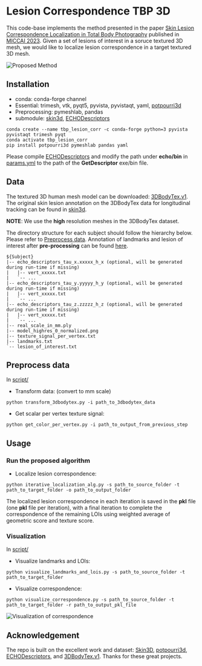 # Lesion Correspondence TBP 3D 

This code-base implements the method presented in the paper [Skin Lesion Correspondence Localization in
Total Body Photography](https://arxiv.org/abs/2307.09642) published in [MICCAI 2023](https://link.springer.com/chapter/10.1007/978-3-031-43990-2_25).
Given a set of lesions of interest in a soruce textured 3D mesh, we would like to localize lesion correspondence in a target textured 3D mesh.

![Proposed Method](https://i.imgur.com/M7NaLER.png)

## Installation

* conda: conda-forge channel
* Essential: trimesh, vtk, pyqt5, pyvista, pyvistaqt, yaml, [potpourri3d](https://github.com/nmwsharp/potpourri3d)
* Preprocessing: pymeshlab, pandas
* submodule: [skin3d](https://github.com/jeremykawahara/skin3d), [ECHODescriptors](https://github.com/weilunhuang-jhu/ECHODescriptors.git)

```
conda create --name tbp_lesion_corr -c conda-forge python=3 pyvista pyvistaqt trimesh pyqt
conda activate tbp_lesion_corr
pip install potpourri3d pymeshlab pandas yaml
```

Please compile [ECHODescriptors](https://github.com/weilunhuang-jhu/ECHODescriptors.git) and modify the path under <b>echo/bin</b> in [params.yml](https://github.com/weilunhuang-jhu/LesionCorrepsondenceTBP3D/tree/main/params.yml) to the path of the <b>GetDescriptor</b> exe/bin file.

## Data

The textured 3D human mesh model can be downloaded: [3DBodyTex.v1](https://cvi2.uni.lu/datasets/).
The original skin lesion annotation on the 3DBodyTex data for longitudinal tracking can be found in [skin3d](https://github.com/jeremykawahara/skin3d).

**NOTE**: We use the <b>high</b> resolution meshes in the 3DBodyTex dataset. 

The directory structure for each subject should follow the hierarchy below. Please refer to [Preprocess data](#Preprocess-data). Annotation of landmarks and lesion of interest after <b>pre-processing</b> can be found [here](https://drive.google.com/file/d/1mRB62xgqOnT1BdjLQQ6CC2T0NrvKILy8/view?usp=sharing).

```
${Subject}
|-- echo_descriptors_tau_x.xxxxx_h_x (optional, will be generated during run-time if missing)
|   |-- vert_xxxxx.txt
|   `-- ...
|-- echo_descriptors_tau_y.yyyyy_h_y (optional, will be generated during run-time if missing)
|   |-- vert_xxxxx.txt
|   `-- ...
|-- echo_descriptors_tau_z.zzzzz_h_z (optional, will be generated during run-time if missing)
|   |-- vert_xxxxx.txt
|   `-- ...
|-- real_scale_in_mm.ply
|-- model_highres_0_normalized.png
|-- texture_signal_per_vertex.txt
|-- landmarks.txt
`-- lesion_of_interest.txt
```

## Preprocess data

In [script/](https://github.com/weilunhuang-jhu/LesionCorrepsondenceTBP3D/tree/main/script)

- Transform data: (convert to mm scale)
```
python transform_3dbodytex.py -i path_to_3dbodytex_data
```

- Get scalar per vertex texture signal:
```
python get_color_per_vertex.py -i path_to_output_from_previous_step
```

## Usage

### Run the proposed algorithm

- Localize lesion correspondence:

```
python iterative_localization_alg.py -s path_to_source_folder -t path_to_target_folder -o path_to_output_folder
```
The localized lesion correspondence in each iteration is saved in the <b>pkl</b> file (one <b>pkl</b> file per iteration), with a final iteration to complete the correspondence of the remaining LOIs using weighted average of geometric score and texture score.

### Visualization

In [script/](https://github.com/weilunhuang-jhu/LesionCorrepsondenceTBP3D/tree/main/script)

- Visualize landmarks and LOIs:

```
python visualize_landmarks_and_lois.py -s path_to_source_folder -t path_to_target_folder
```

- Visualize correspondence:

```
python visualize_correspondence.py -s path_to_source_folder -t path_to_target_folder -r path_to_output_pkl_file
```

![Visualization of correspondence](https://i.imgur.com/AA9nEQM.png)

## Acknowledgement

The repo is built on the excellent work and dataset: [Skin3D](https://github.com/jeremykawahara/skin3d), [potpourri3d](https://github.com/nmwsharp/potpourri3d), [ECHODescriptors](https://github.com/mkazhdan/EchoDescriptors), and [3DBodyTex.v1](https://cvi2.uni.lu/datasets/). Thanks for these great projects.